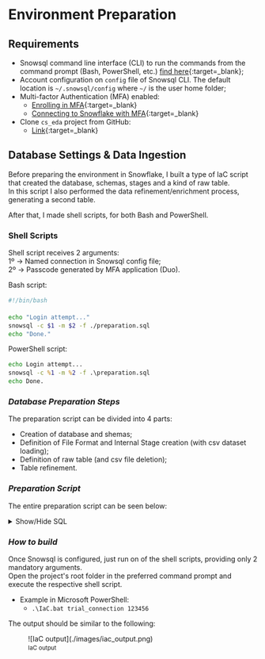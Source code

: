 # Environment Preparation

## Requirements
- Snowsql command line interface (CLI) to run the commands from the command prompt (Bash, PowerShell, etc.) [find here](https://developers.snowflake.com/snowsql/){:target=_blank};
- Account configuration on `config` file of Snowsql CLI. The default location is `~/.snowsql/config` where `~/` is the user home folder;
- Multi-factor Authentication (MFA) enabled:
    * [Enrolling in MFA](https://docs.snowflake.com/en/user-guide/ui-snowsight-profile){:target=_blank}
    * [Connecting to Snowflake with MFA](https://docs.snowflake.com/en/user-guide/security-mfa){:target=_blank}
- Clone `cs_eda` project from GitHub:  
    * [Link](https://github.com/PetTher/cs_eda){:target=_blank}

## Database Settings & Data Ingestion
Before preparing the environment in Snowflake, I built a type of IaC script that created the database,
schemas, stages and a kind of raw table.  
In this script I also performed the data refinement/enrichment process, generating a second table.

After that, I made shell scripts, for both Bash and PowerShell.

### Shell Scripts
Shell script receives 2 arguments:  
1º -> Named connection in Snowsql config file;  
2º -> Passcode generated by MFA application (Duo).

Bash script:
``` bash title="IaC.sh"
#!/bin/bash

echo "Login attempt..."
snowsql -c $1 -m $2 -f ./preparation.sql
echo "Done."
```

PowerShell script:
``` bat title="IaC.bat"
echo Login attempt...
snowsql -c %1 -m %2 -f .\preparation.sql
echo Done.
```

### *Database Preparation Steps*  
The preparation script can be divided into 4 parts:  
- Creation of database and shemas;  
- Definition of File Format and Internal Stage creation (with csv dataset loading);  
- Definition of raw table (and csv file deletion);  
- Table refinement.

### *Preparation Script*  
The entire preparation script can be seen below:

<details>
<summary>Show/Hide SQL</summary>

```sql
CREATE OR REPLACE DATABASE CS_CHALLENGE_DB;

USE DATABASE CS_CHALLENGE_DB;

CREATE OR REPLACE SCHEMA CS_DATA;
CREATE OR REPLACE SCHEMA INTERNAL_STAGES;
CREATE OR REPLACE SCHEMA FILE_FORMATS;

CREATE OR REPLACE FILE FORMAT CS_CHALLENGE_DB.FILE_FORMATS.CSV_FMT
    FIELD_DELIMITER = ','
    TYPE = CSV
    SKIP_HEADER = 1
    FIELD_OPTIONALLY_ENCLOSED_BY='"'
;

CREATE OR REPLACE STAGE INTERNAL_STAGES.CS_EVENTS
    FILE_FORMAT = CS_CHALLENGE_DB.FILE_FORMATS.CSV_FMT
;

PUT 'file://./yds_data.csv' @INTERNAL_STAGES.CS_EVENTS;

CREATE OR REPLACE TABLE CS_DATA.GAMES(
    ID_IN_FILE NUMBER,
    MATCH_EVENT_ID NUMBER,
    LOCATION_X NUMBER,
    LOCATION_Y NUMBER,
    REMAINING_MIN NUMBER,
    POWER_OF_SHOT NUMBER,
    KNOCKOUT_MATCH NUMBER,
    GAME_SEASON VARCHAR(100),
    REMAINING_SEC NUMBER,
    DISTANCE_OF_SHOT NUMBER,
    IS_GOAL NUMBER,
    AREA_OF_SHOT VARCHAR(100),
    SHOT_BASICS VARCHAR(100),
    RANGE_OF_SHOT VARCHAR(100),
    TEAM_NAME VARCHAR(100),
    DATE_OF_GAME DATE,
    HOME_AWAY VARCHAR(100),
    SHOT_ID_NUMBER NUMBER,
    LAT_LNG VARCHAR(100),
    TYPE_OF_SHOT VARCHAR(100),
    TYPE_OF_COMBINED_SHOT VARCHAR(100),
    MATCH_ID NUMBER,
    TEAM_ID NUMBER,
    REMAINING_MIN_1 NUMBER,
    POWER_OF_SHOT_1 NUMBER,
    KNOCKOUT_MATCH_1 NUMBER,
    REMAINING_SEC_1 NUMBER,
    DISTANCE_OF_SHOT_1 NUMBER
);

COPY INTO CS_DATA.GAMES
    FROM @CS_CHALLENGE_DB.INTERNAL_STAGES.CS_EVENTS
    FILE_FORMAT = CS_CHALLENGE_DB.FILE_FORMATS.CSV_FMT
;

REMOVE @INTERNAL_STAGES.CS_EVENTS PATTERN='.*.csv.gz';

CREATE OR REPLACE TABLE CS_CHALLENGE_DB.CS_DATA.GAMES_SILVER (
    MATCH_ID	NUMBER(38,0),
    DATE_OF_GAME	DATE,
    YEAR_OF_GAME NUMBER(4,0),
    KNOCKOUT_MATCH	NUMBER(38,0),
    LAT_LNG	VARCHAR(100),
    HOME_AWAY	VARCHAR(100),
    LOCATION_X	NUMBER(38,0),
    LOCATION_Y	NUMBER(38,0),
    POWER_OF_SHOT	NUMBER(38,0),
    REMAINING_MIN	NUMBER(38,0),
    REMAINING_SEC	NUMBER(38,0),
    DISTANCE_OF_SHOT	NUMBER(38,0),
    IS_GOAL	NUMBER(38,0),
    AREA_OF_SHOT	VARCHAR(100),
    SHOT_BASICS	VARCHAR(100),
    RANGE_OF_SHOT	VARCHAR(100),
    TYPE_OF_SHOT	VARCHAR(100),
    TYPE_OF_COMBINED_SHOT	VARCHAR(100),
    NORMALIZED_TYPE_OF_SHOT	VARCHAR(100)
);

INSERT INTO CS_CHALLENGE_DB.CS_DATA.GAMES_SILVER (
    SELECT
        MATCH_ID,
        DATE_OF_GAME,
        YEAR(DATE_OF_GAME),
        KNOCKOUT_MATCH,
        LAT_LNG,
        HOME_AWAY,
        LOCATION_X,
        LOCATION_Y,
        POWER_OF_SHOT,
        REMAINING_MIN,
        REMAINING_SEC,
        DISTANCE_OF_SHOT,
        IS_GOAL,
        AREA_OF_SHOT,
        SHOT_BASICS,
        RANGE_OF_SHOT,
        TYPE_OF_SHOT,
        TYPE_OF_COMBINED_SHOT,
        COALESCE(TYPE_OF_SHOT, TYPE_OF_COMBINED_SHOT) NORMALIZED_TYPE_OF_SHOT
    FROM CS_CHALLENGE_DB.CS_DATA.GAMES
);

```
</details>

### *How to build*  
Once Snowsql is configured, just run on of the shell scripts, providing only 2 mandatory arguments.  
Open the project's root folder in the preferred command prompt and execute the respective shell script.

- Example in Microsoft PowerShell:  
    * `.\IaC.bat trial_connection 123456`

The output should be similar to the following:

<figure markdown>
  ![IaC output](./images/iac_output.png)
  <figcaption><small>IaC output</small></figcaption>
</figure>